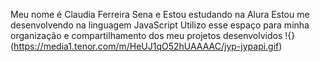 Meu nome é Claudia Ferreira Sena e Estou estudando na Alura
Estou me desenvolvendo na linguagem JavaScript
Utilizo esse espaço para minha organização e compartilhamento dos meu projetos desenvolvidos
!{} (https://media1.tenor.com/m/HeUJ1qO52hUAAAAC/jyp-jypapi.gif)
